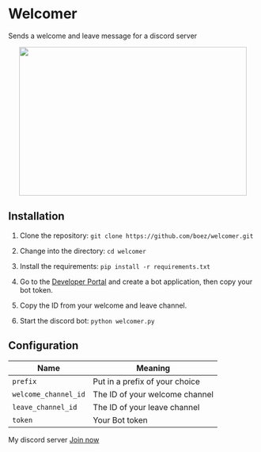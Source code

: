 # Welcomer
Sends a welcome and leave message for a discord server

<p align="center">

  <img width="460" height="300" src="https://media.discordapp.net/attachments/824690852373725244/891090858517078076/discord-1.png">

</p>



## Installation
1. Clone the repository: `git clone https://github.com/boez/welcomer.git`

2. Change into the directory: `cd welcomer`

3. Install the requirements: `pip install -r requirements.txt`
  
4. Go to the [Developer Portal](https://discord.com/developers/applications) and create a bot application, then copy your bot token.
  
5. Copy the ID from your welcome and leave channel.
  
6. Start the discord bot: `python welcomer.py`
  
## Configuration
  
Name | Meaning
--- | ---
`prefix` | Put in a prefix of your choice
`welcome_channel_id` | The ID of your welcome channel
`leave_channel_id` | The ID of your leave channel
`token` | Your Bot token


  My discord server [Join now](https://discord.gg/d7m5zUQrd8)
